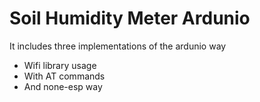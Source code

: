 # Soil Humidity Meter Ardunio

It includes three implementations of the ardunio way

- Wifi library usage
- With AT commands
- And none-esp way